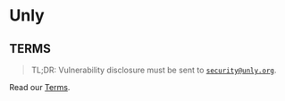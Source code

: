 # Unly

## TERMS

> TL;DR: Vulnerability disclosure must be sent to [`security@unly.org`](mailto:security@unly.org).

Read our [Terms](./TERMS.md).
